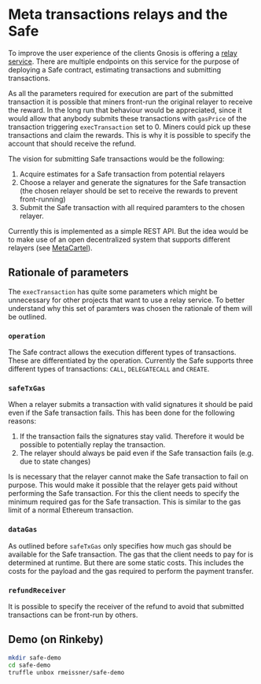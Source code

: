 # Meta transactions relays and the Safe
To improve the user experience of the clients Gnosis is offering a [relay service](../services/relay.html). There are multiple endpoints on this service for the purpose of deploying a Safe contract, estimating transactions and submitting transactions.

As all the parameters required for execution are part of the submitted transaction it is possible that miners front-run the original relayer to receive the reward. In the long run that behaviour would be appreciated, since it would allow that anybody submits these transactions with `gasPrice` of the transaction triggering `execTransaction` set to 0. Miners could pick up these transactions and claim the rewards. This is why it is possible to specify the account that should receive the refund.

The vision for submitting Safe transactions would be the following:

1. Acquire estimates for a Safe transaction from potential relayers
1. Choose a relayer and generate the signatures for the Safe transaction (the chosen relayer should be set to receive the rewards to prevent front-running)
1. Submit the Safe transaction with all required paramters to the chosen relayer.

Currently this is implemented as a simple REST API. But the idea would be to make use of an open decentralized system that supports different relayers (see [MetaCartel](https://github.com/Meta-tx)).

## Rationale of parameters
The `execTransaction` has quite some parameters which might be unnecessary for other projects that want to use a relay service. To better understand why this set of paramters was chosen the rationale of them will be outlined.

### `operation`
The Safe contract allows the execution different types of transactions. These are differentiated by the operation. Currently the Safe supports three different types of transactions: `CALL`, `DELEGATECALL` and `CREATE`.

### `safeTxGas`
When a relayer submits a transaction with valid signatures it should be paid even if the Safe transaction fails. This has been done for the following reasons:

1. If the transaction fails the signatures stay valid. Therefore it would be possible to potentially replay the transaction.
1. The relayer should always be paid even if the Safe transaction fails (e.g. due to state changes)

Is is necessary that the relayer cannot make the Safe transaction to fail on purpose. This would make it possible that the relayer gets paid without performing the Safe transaction. For this the client needs to specify the minimum required gas for the Safe transaction. This is similar to the gas limit of a normal Ethereum transaction.

### `dataGas`
As outlined before `safeTxGas` only specifies how much gas should be available for the Safe transaction. The gas that the client needs to pay for is determined at runtime. But there are some static costs. This includes the costs for the payload and the gas required to perform the payment transfer.

### `refundReceiver`
It is possible to specify the receiver of the refund to avoid that submitted transactions can be front-run by others.

## Demo (on **Rinkeby**)

```bash
mkdir safe-demo
cd safe-demo
truffle unbox rmeissner/safe-demo
```